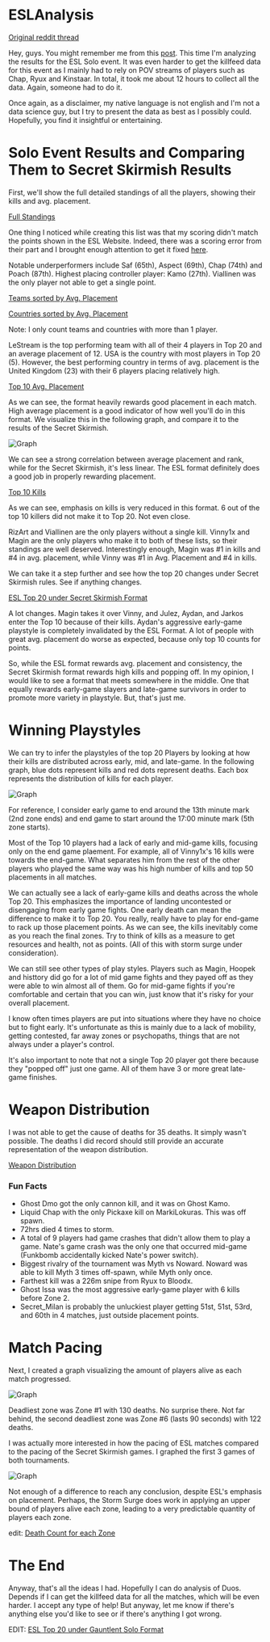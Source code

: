 # ESLAnalysis

[Original reddit thread](https://www.reddit.com/r/FortniteCompetitive/comments/ayh26a/data_analysis_of_the_esl_katowice_solo_event/)

Hey, guys. You might remember me from this [post](https://www.reddit.com/r/FortniteCompetitive/comments/asa8vy/data_analysis_of_the_secret_skirmish_full/). This time I'm analyzing the results for the ESL Solo event. It was even harder to get the killfeed data for this event as I mainly had to rely on POV streams of players such as Chap, Ryux and Kinstaar. In total, it took me about 12 hours to collect all the data. Again, someone had to do it.

Once again, as a disclaimer, my native language is not english and I'm not a data science guy, but I try to present the data as best as I possibly could. Hopefully, you find it insightful or entertaining.

# Solo Event Results and Comparing Them to Secret Skirmish Results

First, we'll show the full detailed standings of all the players, showing their kills and avg. placement.

[Full Standings](https://imgur.com/a/Tueszkl)

One thing I noticed while creating this list was that my scoring didn't match the points shown in the ESL Website. Indeed, there was a scoring error from their part and I brought enough attention to get it fixed [here](https://www.reddit.com/r/FortniteCompetitive/comments/ax10jq/there_was_a_scoring_error_in_katowice_solo_event/).

Notable underperformers include Saf (65th), Aspect (69th), Chap (74th) and Poach (87th). Highest placing controller player: Kamo (27th). Viallinen was the only player not able to get a single point. 

[Teams sorted by Avg. Placement](https://imgur.com/GaODOT3)

[Countries sorted by Avg. Placement](https://imgur.com/mTn2sZe)

Note: I only count teams and countries with more than 1 player.

LeStream is the top performing team with all of their 4 players in Top 20 and an average placement of 12. USA is the country with most players in Top 20 (5). However, the best performing country in terms of avg. placement is the United Kingdom (23) with their 6 players placing relatively high. 

[Top 10 Avg. Placement](https://imgur.com/o0UEnCa)

As we can see, the format heavily rewards good placement in each match. High average placement is a good indicator of how well you'll do in this format. We visualize this in the following graph, and compare it to the results of the Secret Skirmish.

![Graph](https://github.com/ejyap/ESLAnalysis/blob/master/media/graph1.png)

We can see a strong correlation between average placement and rank, while for the Secret Skirmish, it's less linear. The ESL format definitely does a good job in properly rewarding placement. 

[Top 10 Kills](https://imgur.com/a/eRJeNug)

As we can see, emphasis on kills is very reduced in this format. 6 out of the top 10 killers did not make it to Top 20. Not even close. 

RizArt and Viallinen are the only players without a single kill. Vinny1x and Magin are the only players who make it to both of these lists, so their standings are well deserved. Interestingly enough, Magin was #1 in kills and #4 in avg. placement, while Vinny was #1 in Avg. Placement and #4 in kills.

We can take it a step further and see how the top 20 changes under Secret Skirmish rules. See if anything changes.

[ESL Top 20 under Secret Skirmish Format](https://imgur.com/TrbuXJI)

A lot changes. Magin takes it over Vinny, and Julez, Aydan, and Jarkos enter the Top 10 because of their kills. Aydan's aggressive early-game playstyle is completely invalidated by the ESL Format. A lot of people with great avg. placement do worse as expected, because only top 10 counts for points.

So, while the ESL format rewards avg. placement and consistency, the Secret Skirmish format rewards high kills and popping off. In my opinion, I would like to see a format that meets somewhere in the middle. One that equally rewards early-game slayers and late-game survivors in order to promote more variety in playstyle. But, that's just me.

# Winning Playstyles

We can try to infer the playstyles of the top 20 Players by looking at how their kills are distributed across early, mid, and late-game. In the following graph, blue dots represent kills and red dots represent deaths. Each box represents the distribution of kills for each player.

![Graph](https://github.com/ejyap/ESLAnalysis/blob/master/media/graph2.png)

For reference, I consider early game to end around the 13th minute mark (2nd zone ends) and end game to start around the 17:00 minute mark (5th zone starts). 

Most of the Top 10 players had a lack of early and mid-game kills, focusing only on the end game plaement. For example, all of Vinny1x's 16 kills were towards the end-game. What separates him from the rest of the other players who played the same way was his high number of kills and top 50 placements in all matches.

We can actually see a lack of early-game kills and deaths across the whole Top 20. This emphasizes the importance of landing uncontested or disengaging from early game fights. One early death can mean the difference to make it to Top 20. You really, really have to play for end-game to rack up those placement points.  As we can see, the kills inevitably come as you reach the final zones. Try to think of kills as a measure to get resources and health, not as points. (All of this with storm surge under consideration).

We can still see other types of play styles. Players such as Magin, Hoopek and histtory did go for a lot of mid game fights and they payed off as they were able to win almost all of them. Go for mid-game fights if you're comfortable and certain that you can win, just know that it's risky for your overall placement. 

I know often times players are put into situations where they have no choice but to fight early. It's unfortunate as this is mainly due to a lack of mobility, getting contested, far away zones or psychopaths, things that are not always under a player's control.

It's also important to note that not a single Top 20 player got there because they "popped off" just one game. All of them have 3 or more great late-game finishes.

# Weapon Distribution

I was not able to get the cause of deaths for 35 deaths. It simply wasn't possible. The deaths I did record should still provide an accurate representation of the weapon distribution. 

[Weapon Distribution](https://imgur.com/iGAgkY1)

### Fun Facts

- Ghost Dmo got the only cannon kill, and it was on Ghost Kamo.
- Liquid Chap with the only Pickaxe kill on MarkiLokuras. This was off spawn.
- 72hrs died 4 times to storm.
- A total of 9 players had game crashes that didn't allow them to play a game. Nate's game crash was the only one that occurred mid-game (Funkbomb accidentally kicked Nate's power switch).
- Biggest rivalry of the tournament was Myth vs Noward. Noward was able to kill Myth 3 times off-spawn, while Myth only once.
- Farthest kill was a 226m snipe from Ryux to Bloodx.
- Ghost Issa was the most aggressive early-game player with 6 kills before Zone 2.
-  Secret_Milan is probably the unluckiest player getting 51st, 51st, 53rd, and 60th in 4 matches, just outside placement points.

# Match Pacing

Next, I created a graph visualizing the amount of players alive as each match progressed.

![Graph](https://github.com/ejyap/ESLAnalysis/blob/master/media/graph3.png)

Deadliest zone was Zone #1 with 130 deaths. No surprise there. Not far behind, the second deadliest zone was Zone #6 (lasts 90 seconds) with 122 deaths.

I was actually more interested in how the pacing of ESL matches compared to the pacing of the Secret Skirmish games. I graphed the first 3 games of both tournaments.

![Graph](https://github.com/ejyap/ESLAnalysis/blob/master/media/graph4.png) 

Not enough of a difference to reach any conclusion, despite ESL's emphasis on placement. Perhaps, the Storm Surge does work in applying an upper bound of players alive each zone, leading to a very predictable quantity of players each zone.

edit: [Death Count for each Zone](https://imgur.com/vA8OrRS)

# The End

Anyway, that's all the ideas I had. Hopefully I can do analysis of Duos. Depends if I can get the killfeed data for all the matches, which will be even harder. I accept any type of help! But anyway, let me know if there's anything else you'd like to see or if there's anything I got wrong.

EDIT: [ESL Top 20 under Gauntlent Solo Format](https://imgur.com/PlPq8V6)
